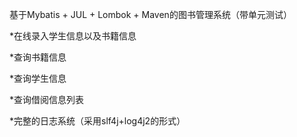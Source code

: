 基于Mybatis + JUL + Lombok + Maven的图书管理系统（带单元测试）

*在线录入学生信息以及书籍信息

*查询书籍信息

*查询学生信息

*查询借阅信息列表

*完整的日志系统（采用slf4j+log4j2的形式）
